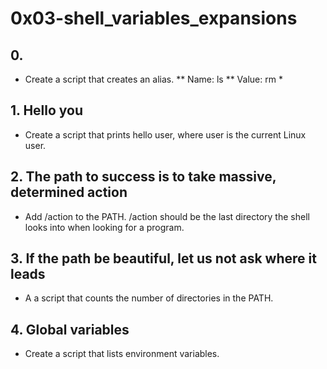 # 0x03-shell_variables_expansions

## 0. <o>
* Create a script that creates an alias.
** Name: ls
** Value: rm *

## 1. Hello you
* Create a script that prints hello user, where user is the current Linux user.

## 2. The path to success is to take massive, determined action
* Add /action to the PATH. /action should be the last directory the shell looks into when looking for a program.

## 3. If the path be beautiful, let us not ask where it leads
* A a script that counts the number of directories in the PATH.

## 4. Global variables
* Create a script that lists environment variables.
